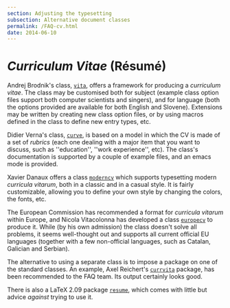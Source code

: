 ```yaml
---
section: Adjusting the typesetting
subsection: Alternative document classes
permalink: /FAQ-cv.html
date: 2014-06-10
---
```


# _Curriculum Vitae_ (R&eacute;sum&eacute;)

Andrej Brodnik's class, [`vita`](https://ctan.org/pkg/vita), offers a framework for producing
a _curriculum vitae_.  The class may be customised both for
subject (example class option files support both computer scientists
and singers), and for language (both the options provided are
available for both English and Slovene).  Extensions may be written by
creating new class option files, or by using macros defined in the
class to define new entry types, etc.

Didier Verna's class, [`curve`](https://ctan.org/pkg/curve), is based on a model in which
the CV is made of a set of _rubrics_ (each one dealing
with a major item that you want to discuss, such as ''education'', ''work
experience'', etc).  The class's documentation is supported by a couple
of example files, and an emacs mode is provided.

Xavier Danaux offers a class [`moderncv`](https://ctan.org/pkg/moderncv) which supports
typesetting modern _curricula vitarum_, both in a classic and in a
casual style. It is fairly customizable, allowing you to define your
own style by changing the colors, the fonts, etc.

The European Commission has recommended a format for 
_curricula vitarum_ within Europe, and Nicola Vitacolonna has
developed a class [`europecv`](https://ctan.org/pkg/europecv) to produce it.  While (by his own
admission) the class doesn't solve all problems, it seems well-thought
out and supports all current official EU languages (together with a
few non-official languages, such as Catalan, Galician and Serbian).

The alternative to using a separate class is to impose a package on
one of the standard classes.  An example,
Axel Reichert's [`currvita`](https://ctan.org/pkg/currvita) package, has been recommended to the
FAQ team.  Its output certainly looks good.

There is also a LaTeX 2.09 package [`resume`](https://ctan.org/tex-archive/obsolete/macros/latex209/contrib/resume), which comes with
little but advice _against_ trying to use it.

